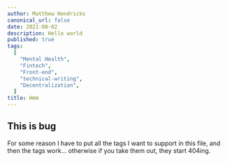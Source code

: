 ```yaml
---
author: Matthew Hendricks
canonical_url: false
date: 2021-08-02
description: Hello world
published: true
tags:
  [
    "Mental Health",
    "Fintech",
    "Front-end",
    "technical-writing",
    "Decentralization",
  ]
title: Hmm
---
```


## This is bug

For some reason I have to put all the tags I want to support in this file, and then the tags work... otherwise if you take them out, they start 404ing.
